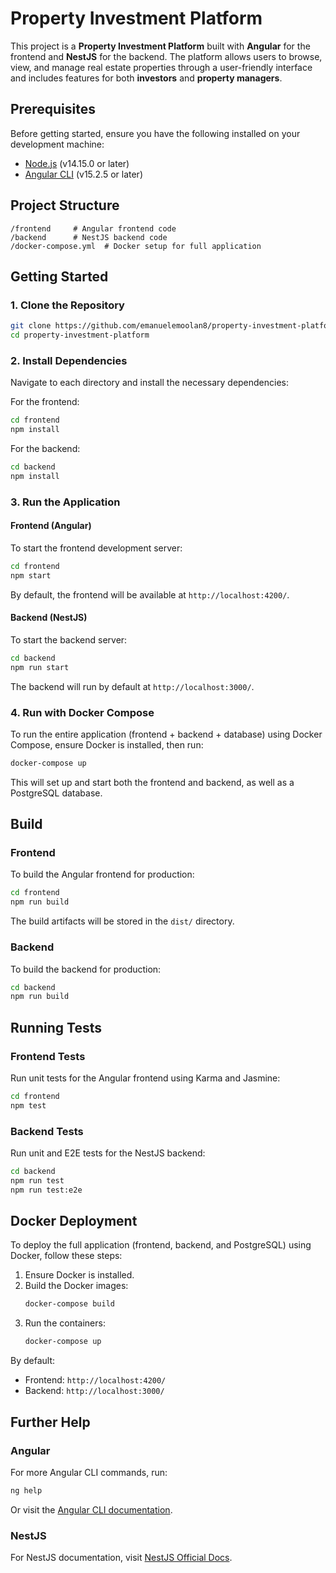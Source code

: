 # Property Investment Platform

This project is a **Property Investment Platform** built with **Angular** for the frontend and **NestJS** for the backend. The platform allows users to browse, view, and manage real estate properties through a user-friendly interface and includes features for both **investors** and **property managers**.

## Prerequisites

Before getting started, ensure you have the following installed on your development machine:

- [Node.js](https://nodejs.org/) (v14.15.0 or later)
- [Angular CLI](https://angular.io/cli) (v15.2.5 or later)

## Project Structure

```
/frontend     # Angular frontend code
/backend      # NestJS backend code
/docker-compose.yml  # Docker setup for full application
```

## Getting Started

### 1. Clone the Repository

```bash
git clone https://github.com/emanuelemoolan8/property-investment-platform.git
cd property-investment-platform
```

### 2. Install Dependencies

Navigate to each directory and install the necessary dependencies:

For the frontend:

```bash
cd frontend
npm install
```

For the backend:

```bash
cd backend
npm install
```

### 3. Run the Application

#### Frontend (Angular)

To start the frontend development server:

```bash
cd frontend
npm start
```

By default, the frontend will be available at `http://localhost:4200/`.

#### Backend (NestJS)

To start the backend server:

```bash
cd backend
npm run start
```

The backend will run by default at `http://localhost:3000/`.

### 4. Run with Docker Compose

To run the entire application (frontend + backend + database) using Docker Compose, ensure Docker is installed, then run:

```bash
docker-compose up
```

This will set up and start both the frontend and backend, as well as a PostgreSQL database.

## Build

### Frontend

To build the Angular frontend for production:

```bash
cd frontend
npm run build
```

The build artifacts will be stored in the `dist/` directory.

### Backend

To build the backend for production:

```bash
cd backend
npm run build
```

## Running Tests

### Frontend Tests

Run unit tests for the Angular frontend using Karma and Jasmine:

```bash
cd frontend
npm test
```

### Backend Tests

Run unit and E2E tests for the NestJS backend:

```bash
cd backend
npm run test
npm run test:e2e
```

## Docker Deployment

To deploy the full application (frontend, backend, and PostgreSQL) using Docker, follow these steps:

1. Ensure Docker is installed.
2. Build the Docker images:
   ```bash
   docker-compose build
   ```
3. Run the containers:
   ```bash
   docker-compose up
   ```

By default:

- Frontend: `http://localhost:4200/`
- Backend: `http://localhost:3000/`

## Further Help

### Angular

For more Angular CLI commands, run:

```bash
ng help
```

Or visit the [Angular CLI documentation](https://angular.io/cli).

### NestJS

For NestJS documentation, visit [NestJS Official Docs](https://docs.nestjs.com/).
